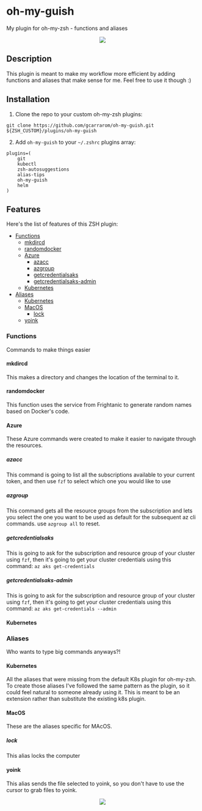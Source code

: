 # oh-my-guish <!-- omit in toc -->

My plugin for oh-my-zsh - functions and aliases


<p align="center">
  <img src="https://github.com/gcarrarom/oh-my-guish/blob/master/render1574821975946.gif">
</p>

## Description <!-- omit in toc -->

This plugin is meant to make my workflow more efficient by adding functions and aliases that make sense for me.
Feel free to use it though :)

## Installation <!-- omit in toc -->

1. Clone the repo to your custom oh-my-zsh plugins:

```git clone https://github.com/gcarrarom/oh-my-guish.git ${ZSH_CUSTOM}/plugins/oh-my-guish``` 

2. Add `oh-my-guish` to your `~/.zshrc` plugins array:
```
plugins=(
    git
    kubectl
    zsh-autosuggestions
    alias-tips
    oh-my-guish
    helm
)
```

## Features <!-- omit in toc -->

Here's the list of features of this ZSH plugin:

- [Functions](#functions)
  - [mkdircd](#mkdircd)
  - [randomdocker](#randomdocker)
  - [Azure](#azure)
    - [azacc](#azacc)
    - [azgroup](#azgroup)
    - [getcredentialsaks](#getcredentialsaks)
    - [getcredentialsaks-admin](#getcredentialsaks-admin)
  - [Kubernetes](#kubernetes)
- [Aliases](#aliases)
  - [Kubernetes](#kubernetes-1)
  - [MacOS](#macos)
    - [lock](#lock)
  - [yoink](#yoink)

### Functions

Commands to make things easier

#### mkdircd
This makes a directory and changes the location of the terminal to it.
#### randomdocker
This function uses the service from Frightanic to generate random names based on Docker's code.
#### Azure
These Azure commands were created to make it easier to navigate through the resources.
##### azacc
This command is going to list all the subscriptions available to your current token, and then use `fzf` to select which one you would like to use
##### azgroup
This command gets all the resource groups from the subscription and lets you select the one you want to be used as default for the subsequent az cli commands. 
use `azgroup all` to reset.
##### getcredentialsaks
This is going to ask for the subscription and resource group of your cluster using `fzf`, then it's going to get your cluster credentials using this command: `az aks get-credentials`

##### getcredentialsaks-admin
This is going to ask for the subscription and resource group of your cluster using `fzf`, then it's going to get your cluster credentials using this command: `az aks get-credentials --admin`


#### Kubernetes


### Aliases

Who wants to type big commands anyways?!

#### Kubernetes
All the aliases that were missing from the default K8s plugin for oh-my-zsh.
To create those aliases I've followed the same pattern as the plugin, so it could feel natural to someone already using it.
This is meant to be an extension rather than substitute the existing k8s plugin.

#### MacOS
These are the aliases specific for MAcOS.
##### lock
This alias locks the computer
#### yoink
This alias sends the file selected to yoink, so you don't have to use the cursor to grab files to yoink.
<p align="center">
  <img src="https://github.com/gcarrarom/oh-my-guish/blob/master/yoinkdemo.gif">
</p>